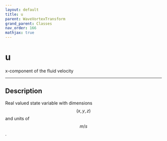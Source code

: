 ```yaml
---
layout: default
title: u
parent: WaveVortexTransform
grand_parent: Classes
nav_order: 166
mathjax: true
---
```


#  u

x-component of the fluid velocity


---

## Description
Real valued state variable with dimensions $$(x,y,z)$$ and units of $$m/s$$.

